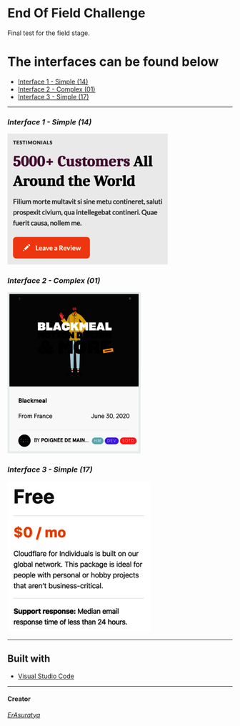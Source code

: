 # <b> End Of Field Challenge </b> 

Final test for the field stage.


#  The interfaces can be found below 

- [Interface 1 - Simple (14)](https://mausam-end-of-field-challenge.netlify.app/simple-interface(14).html)
- [Interface 2 - Complex (01)](https://mausam-end-of-field-challenge.netlify.app/complex-interface(01).html)
- [Interface 3 - Simple (17)](https://mausam-end-of-field-challenge.netlify.app/simple-interface(17).html)


---

### *Interface 1 - Simple (14)*

![Interface 1 - Simple-14](https://github.com/ErAsuratya/end-of-field-challenge/blob/master/images/interface-14.png)

### *Interface 2 - Complex (01)*

![Interface 2 - Complex-01](https://github.com/ErAsuratya/end-of-field-challenge/blob/master/images/complex-01.png)

###  *Interface 3 - Simple (17)* 

![Interface 3 - Simple-17](https://github.com/ErAsuratya/end-of-field-challenge/blob/master/images/interface-17.png)



---

## Built with 

- [Visual Studio Code](https://code.visualstudio.com/)
---

#### Creator
[*ErAsuratya*](https://github.com/ErAsuratya/)
